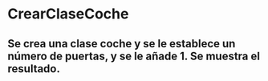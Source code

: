 # CrearClaseCoche
Se crea una clase coche y se le establece un número de puertas, y se le añade 1. Se muestra el resultado.
-----------
